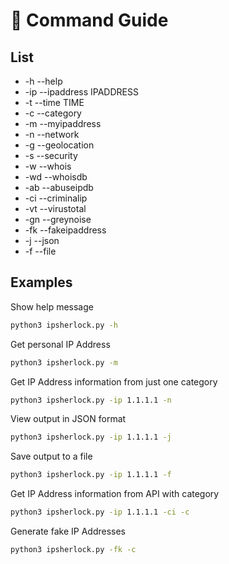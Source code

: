 # 🍦 Command Guide

## List

 - -h --help
 - -ip --ipaddress IPADDRESS
 - -t --time TIME
 - -c --category
 - -m --myipaddress
 - -n --network
 - -g --geolocation
 - -s --security
 - -w --whois
 - -wd --whoisdb
 - -ab --abuseipdb
 - -ci --criminalip
 - -vt --virustotal
 - -gn --greynoise
 - -fk --fakeipaddress
 - -j --json
 - -f --file

## Examples
Show help message
```bash
python3 ipsherlock.py -h
```
Get personal IP Address
```bash
python3 ipsherlock.py -m
```
Get IP Address information from just one category
```bash
python3 ipsherlock.py -ip 1.1.1.1 -n
```
View output in JSON format
```bash
python3 ipsherlock.py -ip 1.1.1.1 -j
```
Save output to a file
```bash
python3 ipsherlock.py -ip 1.1.1.1 -f
```
Get IP Address information from API with category
```bash
python3 ipsherlock.py -ip 1.1.1.1 -ci -c
```
Generate fake IP Addresses
```bash
python3 ipsherlock.py -fk -c
```
